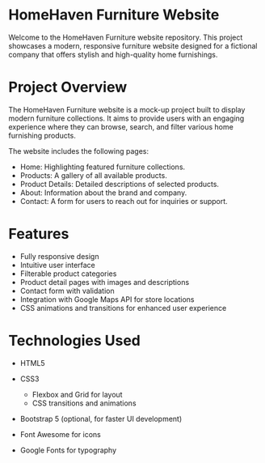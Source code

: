 
# HomeHaven Furniture Website
Welcome to the HomeHaven Furniture website repository. This project showcases a modern, responsive furniture website designed for a fictional company that offers stylish and high-quality home furnishings.

# Project Overview
The HomeHaven Furniture website is a mock-up project built to display modern furniture collections. It aims to provide users with an engaging experience where they can browse, search, and filter various home furnishing products.

The website includes the following pages:

* Home: Highlighting featured furniture collections.
* Products: A gallery of all available products.
* Product Details: Detailed descriptions of selected products.
* About: Information about the brand and company.
* Contact: A form for users to reach out for inquiries or support.

# Features
* Fully responsive design
* Intuitive user interface
* Filterable product categories
* Product detail pages with images and descriptions
* Contact form with validation
* Integration with Google Maps API for store locations
* CSS animations and transitions for enhanced user experience

# Technologies Used
* HTML5
* CSS3
  * Flexbox and Grid for layout
  * CSS transitions and animations
  
* Bootstrap 5 (optional, for faster UI development)
* Font Awesome for icons
* Google Fonts for typography
